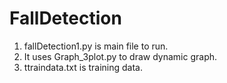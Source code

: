 # FallDetection


1. fallDetection1.py is main file to run.
2. It uses Graph_3plot.py to draw dynamic graph.
3. ttraindata.txt is training data.
